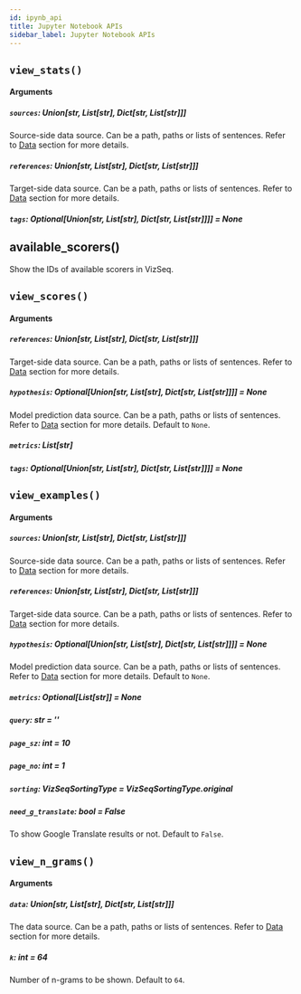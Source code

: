 ```yaml
---
id: ipynb_api
title: Jupyter Notebook APIs
sidebar_label: Jupyter Notebook APIs
---
```


## `view_stats()`
#### Arguments
##### `sources`: Union[str, List[str], Dict[str, List[str]]]
Source-side data source. Can be a path, paths or lists of sentences. Refer to [Data](data) section for more details.
##### `references`: Union[str, List[str], Dict[str, List[str]]]
Target-side data source. Can be a path, paths or lists of sentences. Refer to [Data](data) section for more details.
##### `tags`: Optional[Union[str, List[str], Dict[str, List[str]]]] = None

## available_scorers()
Show the IDs of available scorers in VizSeq.

## `view_scores()`
#### Arguments
##### `references`: Union[str, List[str], Dict[str, List[str]]]
Target-side data source. Can be a path, paths or lists of sentences. Refer to [Data](data) section for more details.
##### `hypothesis`: Optional[Union[str, List[str], Dict[str, List[str]]]] = None
Model prediction data source. Can be a path, paths or lists of sentences. Refer to [Data](data) section for more details. Default to `None`.
##### `metrics`: List[str]
##### `tags`: Optional[Union[str, List[str], Dict[str, List[str]]]] = None

## `view_examples()`
#### Arguments
##### `sources`: Union[str, List[str], Dict[str, List[str]]]
Source-side data source. Can be a path, paths or lists of sentences. Refer to [Data](data) section for more details.
##### `references`: Union[str, List[str], Dict[str, List[str]]]
Target-side data source. Can be a path, paths or lists of sentences. Refer to [Data](data) section for more details.
##### `hypothesis`: Optional[Union[str, List[str], Dict[str, List[str]]]] = None
Model prediction data source. Can be a path, paths or lists of sentences. Refer to [Data](data) section for more details. Default to `None`.
##### `metrics`: Optional[List[str]] = None
##### `query`: str = ''
##### `page_sz`: int = 10
##### `page_no`: int = 1
##### `sorting`: VizSeqSortingType = VizSeqSortingType.original
##### `need_g_translate`: bool = False
To show Google Translate results or not. Default to `False`. 

## `view_n_grams()`
#### Arguments
##### `data`: Union[str, List[str], Dict[str, List[str]]]
The data source. Can be a path, paths or lists of sentences. Refer to [Data](data) section for more details.
##### `k`: int = 64
Number of n-grams to be shown. Default to `64`.
